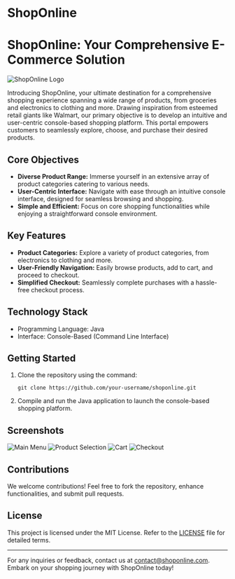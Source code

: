 # ShopOnline
# ShopOnline: Your Comprehensive E-Commerce Solution

![ShopOnline Logo](shoponline-l.png)

Introducing ShopOnline, your ultimate destination for a comprehensive shopping experience spanning a wide range of products, from groceries and electronics to clothing and more. Drawing inspiration from esteemed retail giants like Walmart, our primary objective is to develop an intuitive and user-centric console-based shopping platform. This portal empowers customers to seamlessly explore, choose, and purchase their desired products.

## Core Objectives

- **Diverse Product Range:** Immerse yourself in an extensive array of product categories catering to various needs.
- **User-Centric Interface:** Navigate with ease through an intuitive console interface, designed for seamless browsing and shopping.
- **Simple and Efficient:** Focus on core shopping functionalities while enjoying a straightforward console environment.

## Key Features

- **Product Categories:** Explore a variety of product categories, from electronics to clothing and more.
- **User-Friendly Navigation:** Easily browse products, add to cart, and proceed to checkout.
- **Simplified Checkout:** Seamlessly complete purchases with a hassle-free checkout process.

## Technology Stack

- Programming Language: Java
- Interface: Console-Based (Command Line Interface)

## Getting Started

1. Clone the repository using the command:
   ```
   git clone https://github.com/your-username/shoponline.git
   ```

2. Compile and run the Java application to launch the console-based shopping platform.

## Screenshots

![Main Menu](screenshots/main-menus)
![Product Selection](screenshots/product-selection.png)
![Cart](screenshots/cart.png)
![Checkout](screenshots/checkout.png)

## Contributions

We welcome contributions! Feel free to fork the repository, enhance functionalities, and submit pull requests.

## License

This project is licensed under the MIT License. Refer to the [LICENSE](LICENSE) file for detailed terms.

---

For any inquiries or feedback, contact us at [contact@shoponline.com](mailto:contact@shoponline.com). Embark on your shopping journey with ShopOnline today!